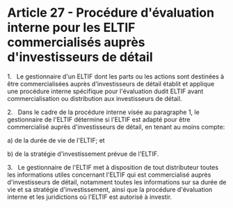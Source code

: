 # Article 27 - Procédure d'évaluation interne pour les ELTIF commercialisés auprès d'investisseurs de détail


1.   Le gestionnaire d'un ELTIF dont les parts ou les actions sont destinées à être commercialisées auprès d'investisseurs de détail établit et applique une procédure interne spécifique pour l'évaluation dudit ELTIF avant commercialisation ou distribution aux investisseurs de détail.

2.   Dans le cadre de la procédure interne visée au paragraphe 1, le gestionnaire de l'ELTIF détermine si l'ELTIF est adapté pour être commercialisé auprès d'investisseurs de détail, en tenant au moins compte:

a) de la durée de vie de l'ELTIF; et

b) de la stratégie d'investissement prévue de l'ELTIF.

3.   Le gestionnaire de l'ELTIF met à disposition de tout distributeur toutes les informations utiles concernant l'ELTIF qui est commercialisé auprès d'investisseurs de détail, notamment toutes les informations sur sa durée de vie et sa stratégie d'investissement, ainsi que la procédure d'évaluation interne et les juridictions où l'ELTIF est autorisé à investir.
